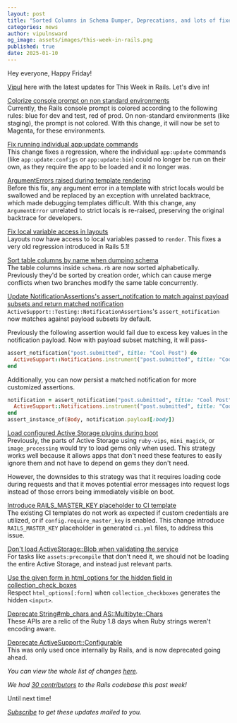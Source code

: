 ```yaml
---
layout: post
title: "Sorted Columns in Schema Dumper, Deprecations, and lots of fixes!"
categories: news
author: vipulnsward
og_image: assets/images/this-week-in-rails.png
published: true
date: 2025-01-10
---
```


Hey everyone, Happy Friday!

[Vipul](https://www.saeloun.com/team/vipul) here with the latest updates for This Week in Rails. Let's dive in!

[Colorize console prompt on non standard environments](https://github.com/rails/rails/pull/53027)  
Currently, the Rails console prompt is colored according to the following rules: blue for dev and test, red of prod.
On non-standard environments (like staging), the prompt is not colored. With this change, it will now be set to Magenta, for these environments.

[Fix running individual app:update commands](https://github.com/rails/rails/pull/54098)  
This change fixes a regression, where the individual `app:update` commands (like `app:update:configs` or `app:update:bin`) could no longer be run on their own, 
as they require the app to be loaded and it no longer was.

[ArgumentErrors raised during template rendering](https://github.com/rails/rails/pull/54133)  
Before this fix, any argument error in a template with strict locals would be swallowed and be replaced by an exception with unrelated backtrace, 
which made debugging templates difficult.
With this change, any `ArgumentError` unrelated to strict locals is re-raised, preserving the original backtrace for developers.

[Fix local variable access in layouts](https://github.com/rails/rails/pull/54020)  
Layouts now have access to local variables passed to `render`.
This fixes a very old regression introduced in Rails 5.1!

[Sort table columns by name when dumping schema](https://github.com/rails/rails/pull/53281)  
The table columns inside `schema.rb` are now sorted alphabetically.
Previously they'd be sorted by creation order, which can cause merge conflicts when two branches modify the same table concurrently.

[Update NotificationAssertions's assert_notifcation to match against payload subsets and return matched notification](https://github.com/rails/rails/pull/54126)  
`ActiveSupport::Testing::NotificationAssertions`'s `assert_notification` now matches against payload subsets by default.

Previously the following assertion would fail due to excess key values in the notification payload. Now with payload subset matching, it will pass-

```ruby
assert_notification("post.submitted", title: "Cool Post") do
  ActiveSupport::Notifications.instrument("post.submitted", title: "Cool Post", body: "Cool Body")
end
```

Additionally, you can now persist a matched notification for more customized assertions.

```ruby
notification = assert_notification("post.submitted", title: "Cool Post") do
  ActiveSupport::Notifications.instrument("post.submitted", title: "Cool Post", body: Body.new("Cool Body"))
end
assert_instance_of(Body, notification.payload[:body])
```

[Load configured Active Storage plugins during boot](https://github.com/rails/rails/pull/45100)    
Previously, the parts of Active Storage using `ruby-vips`, `mini_magick`, or `image_processing` would try to load gems only when used. 
This strategy works well because it allows apps that don't need these features to easily ignore them and not have to depend on gems they don't need.

However, the downsides to this strategy was that it requires loading code during requests and that it moves potential error messages into request
logs instead of those errors being immediately visible on boot.

[Introduce RAILS_MASTER_KEY placeholder to CI template](https://github.com/rails/rails/pull/52230)  
The existing CI templates do not work as expected if custom credentials are utilized, or if `config.require_master_key` is enabled.
This change introduce `RAILS_MASTER_KEY` placeholder in generated `ci.yml` files, to address this issue.

[Don't load ActiveStorage::Blob when validating the service](https://github.com/rails/rails/pull/54142)  
For tasks like `assets:precompile` that don't need it, we should not be loading the entire Active Storage, and instead just relevant parts.

[Use the given form in html_options for the hidden field in collection_check_boxes](https://github.com/rails/rails/pull/51746)  
Respect `html_options[:form]` when `collection_checkboxes` generates the hidden `<input>`.

[Deprecate String#mb_chars and AS::Multibyte::Chars](https://github.com/rails/rails/pull/54081)  
These APIs are a relic of the Ruby 1.8 days when Ruby strings weren't encoding aware.

[Deprecate ActiveSupport::Configurable](https://github.com/rails/rails/pull/53970)  
This was only used once internally by Rails, and is now deprecated going ahead.


_You can view the whole list of changes [here](https://github.com/rails/rails/compare/@%7B2025-01-04%7D...main@%7B2025-01-10%7D)._  

_We had [30 contributors](https://contributors.rubyonrails.org/contributors/in-time-window/20250104-20250110) to the Rails codebase this past week!_

Until next time!

_[Subscribe](https://world.hey.com/this.week.in.rails) to get these updates mailed to you._
